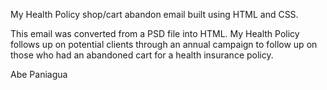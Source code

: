 My Health Policy shop/cart abandon email built using HTML and CSS.

This email was converted from a PSD file into HTML. My Health Policy follows up on potential clients through an annual campaign to follow up on those who had an abandoned cart for a health insurance policy. 

Abe Paniagua
